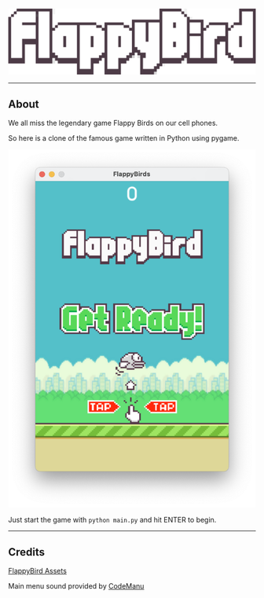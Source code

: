 ![](assets/header.svg)

---

## About

We all miss the legendary game Flappy Birds on our cell phones. 

So here is a clone of the famous game written in Python using pygame.

![](assets/thumbnail.png)

Just start the game with ````python main.py```` and hit ENTER to begin.

---

## Credits

[FlappyBird Assets](https://github.com/samuelcust/flappy-bird-assets)

Main menu sound provided by [CodeManu](https://opengameart.org/users/codemanu)


